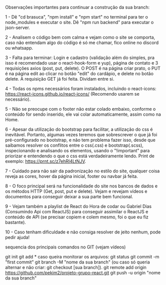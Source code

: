 
Observações importantes para continuar a construção da sua branch:

1 - Dê "cd brasuca", "npm install" e "npm start" no terminal para ter o node_modules e executar o site. Dê "npm run backend" para executar o json-server.

2 - Analisem o código bem com calma e vejam como o site se comporta, caso não entendam algo do código é só me chamar, fico online no discord ou whatsapp.

3 - Falta para terminar: Login e cadastro (validação além do simples, pra isso é recomendado usar o react-hook-form e yup), página de contato e 3 requisições axios (post, put, delete). O POST é na página criar prato, o PUT é na página edit ao clicar no botão "edit" do cardápio, e delete no botão delete. A requisição GET já foi feita. Dividam entre si.

4 - Todas os npms necessários foram instalados, incluindo o react-icons: https://react-icons.github.io/react-icons/ (Recomendo usarem se necessário).

5 - Não se preocupe com o footer não estar colado embaixo, conforme o conteúdo for sendo inserido, ele vai colar automaticamente, assim como na Home.

6 - Apesar da utilização do bootstrap para facilitar, a utilização do css é inevitável. Portanto, algumas vezes teremos que sobrescrever o que já foi pré-configurado no bootstrap, e não tem problema fazer isso, desde que saibamos resolver os conflitos entre o css(.css) e bootstrap(.scss), inspecionando e analisando os elementos, usando o "!important" para priorizar e entendendo o que o css está verdadeiramente lendo. Print de exemplo: https://prnt.sc/z7ehRI4LtNJV.

7 - Cuidado para não sair da padronização no estilo do site, qualquer coisa reveja as cores, hover da página inicial, footer ou navbar já feita.

8 - O foco principal será na funcionalidade do site nos bancos de dados e os métodos HTTP (Get, post, put e delete). Vejam e revejam vídeos e documentos para conseguir deixar a sua parte bem funcional.

9 - Vejam também a playlist de React do Hora de codar ou Gabriel Dias (Consumindo Api com ReactJS) para conseguir assimilar o ReactJS e conteúdo de API (se precisar copiem e colem mesmo, foi o que eu fiz bastante).

10 - Caso tenham dificuldade e não consiga resolver de jeito nenhum, pode pedir ajuda!

sequencia dos principais comandos no GIT (vejam vídeos)

git init
git add *
caso queira monitorar os arquivos: git status
git commit -m "first commit"
git branch -M "nome da sua branch" (ou caso só queria alternar e não criar: git checkout [sua branch]).
git remote add origin https://github.com/pekim2/projeto-grupo-react.git
git push -u origin "nome da sua branch"